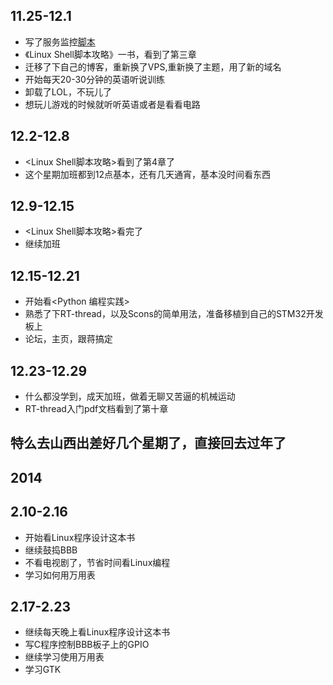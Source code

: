 ## 11.25-12.1

* 写了服务监控[脚本](https://github.com/fengxiaolong/monitor_script)
* 《Linux Shell脚本攻略》一书，看到了第三章
* 迁移了下自己的博客，重新换了VPS,重新换了主题，用了新的域名
* 开始每天20-30分钟的英语听说训练
* 卸载了LOL，不玩儿了
* 想玩儿游戏的时候就听听英语或者是看看电路  

## 12.2-12.8
* <Linux Shell脚本攻略>看到了第4章了
* 这个星期加班都到12点基本，还有几天通宵，基本没时间看东西

## 12.9-12.15
* <Linux Shell脚本攻略>看完了
* 继续加班  

## 12.15-12.21
* 开始看<Python 编程实践>
* 熟悉了下RT-thread，以及Scons的简单用法，准备移植到自己的STM32开发板上
* 论坛，主页，跟蒋搞定

## 12.23-12.29
* 什么都没学到，成天加班，做着无聊又苦逼的机械运动
* RT-thread入门pdf文档看到了第十章
## 特么去山西出差好几个星期了，直接回去过年了


2014
--------------------------


## 2.10-2.16  
* 开始看Linux程序设计这本书
* 继续鼓捣BBB
* 不看电视剧了，节省时间看Linux编程  
* 学习如何用万用表

## 2.17-2.23  
* 继续每天晚上看Linux程序设计这本书  
* 写C程序控制BBB板子上的GPIO  
* 继续学习使用万用表　　
* 学习GTK
